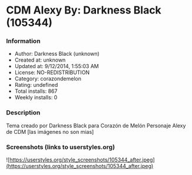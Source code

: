 # CDM Alexy By: Darkness Black (105344)

### Information
- Author: Darkness Black (unknown)
- Created at: unknown
- Updated at: 9/12/2014, 1:55:03 AM
- License: NO-REDISTRIBUTION
- Category: corazondemelon
- Rating: undefined
- Total installs: 867
- Weekly installs: 0


### Description
Tema creado por Darkness Black para Corazón de Melón
Personaje Alexy de CDM
[las imágenes no son mias]


### Screenshots (links to userstyles.org)
![https://userstyles.org/style_screenshots/105344_after.jpeg](https://userstyles.org/style_screenshots/105344_after.jpeg)


